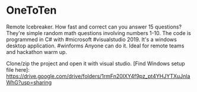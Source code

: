 # OneToTen
Remote Icebreaker. How fast and correct can you answer 15 questions? 
They're simple random math questions involving numbers 1-10. 
The code is programmed in C# with #microsoft #visualstudio 2019. 
It's a windows desktop application. #winforms Anyone can do it. 
Ideal for remote teams and hackathon warm up.

Clone/zip the project and open it with visual studio.
[Find Windows setup file here]: https://drive.google.com/drive/folders/1rmFn20IXY4f9pz_pt4YHJYTXuJnlaWhG?usp=sharing
